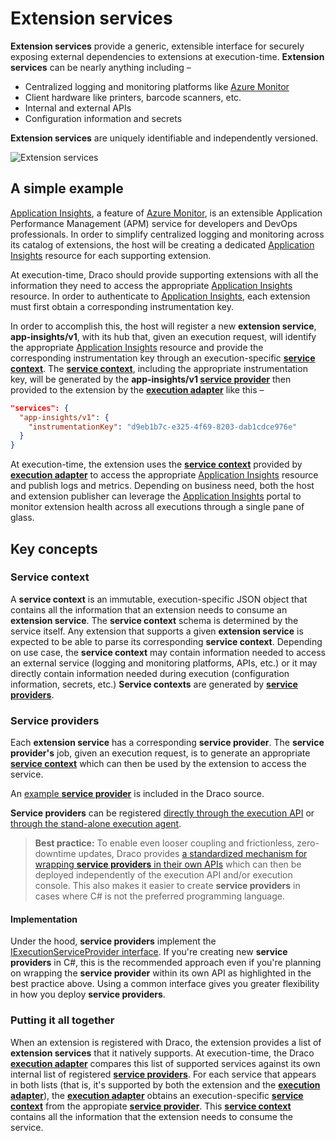 # Extension services

**Extension services** provide a generic, extensible interface for securely exposing external dependencies to extensions at execution-time. **Extension services** can be nearly anything including –

- Centralized logging and monitoring platforms like [Azure Monitor](https://azure.microsoft.com/en-us/services/monitor/)
- Client hardware like printers, barcode scanners, etc.
- Internal and external APIs
- Configuration information and secrets

**Extension services** are uniquely identifiable and independently versioned.

![Extension services](/doc/images/arch-extension-services.JPG)

## A simple example

[Application Insights](https://docs.microsoft.com/en-us/azure/azure-monitor/app/app-insights-overview), a feature of [Azure Monitor](https://docs.microsoft.com/en-us/azure/azure-monitor/overview), is an extensible Application Performance Management (APM) service for developers and DevOps professionals. In order to simplify centralized logging and monitoring across its catalog of extensions, the host will be creating a dedicated [Application Insights](https://docs.microsoft.com/en-us/azure/azure-monitor/app/app-insights-overview) resource for each supporting extension.

At execution-time, Draco should provide supporting extensions with all the information they need to access the appropriate [Application Insights](https://docs.microsoft.com/en-us/azure/azure-monitor/app/app-insights-overview) resource. In order to authenticate to [Application Insights](https://docs.microsoft.com/en-us/azure/azure-monitor/app/app-insights-overview), each extension must first obtain a corresponding instrumentation key.

In order to accomplish this, the host will register a new **extension service**, **app-insights/v1**, with its hub that, given an execution request, will identify the appropriate [Application Insights](https://docs.microsoft.com/en-us/azure/azure-monitor/app/app-insights-overview) resource and provide the corresponding instrumentation key through an execution-specific **[service context](#service-context)**. The **[service context](#service-context)**, including the appropriate instrumentation key, will be generated by the **app-insights/v1 [service provider](#service-providers)** then provided to the extension by the **[execution adapter](execution-models.md)** like this –

```json
"services": {
  "app-insights/v1": {
    "instrumentationKey": "d9eb1b7c-e325-4f69-8203-dab1cdce976e"
  }
}
```

At execution-time, the extension uses the **[service context](#service-context)** provided by **[execution adapter](execution-models.md)** to access the appropriate [Application Insights](https://docs.microsoft.com/en-us/azure/azure-monitor/app/app-insights-overview) resource and publish logs and metrics. Depending on business need, both the host and extension publisher can leverage the [Application Insights](https://docs.microsoft.com/en-us/azure/azure-monitor/app/app-insights-overview) portal to monitor extension health across all executions through a single pane of glass.

## Key concepts

### Service context

A **service context** is an immutable, execution-specific JSON object that contains all the information that an extension needs to consume an **extension service**. The **service context** schema is determined by the service itself. Any extension that supports a given **extension service** is expected to be able to parse its corresponding **service context**. Depending on use case, the **service context** may contain information needed to access an external service (logging and monitoring platforms, APIs, etc.) or it may directly contain information needed during execution (configuration information, secrets, etc.) **Service contexts** are generated by **[service providers](#service-providers)**.

### Service providers

Each **extension service** has a corresponding **service provider**. The **service provider's** job, given an execution request, is to generate an appropriate **[service context](#service-context)** which can then be used by the extension to access the service.

An [example **service provider**](/src/draco/tests/IntegrationTests.HowdyService/HowdyServiceProvider.cs) is included in the Draco source.

**Service providers** can be registered [directly through the execution API](/src/draco/api/Execution.Api/Modules/Factories/ExecutionServiceProviderFactoryModule.cs) or [through the stand-alone execution agent](/src/draco/core/Agent/ExecutionAdapter.ConsoleHost/Modules/ExecutionServiceProviderFactoryModule.cs).

> **Best practice:** To enable even looser coupling and frictionless, zero-downtime updates, Draco provides [a standardized mechanism for wrapping **service providers** in their own APIs](/src/draco/api/ExtensionService.Api) which can then be deployed independently of the execution API and/or execution console. This also makes it easier to create **service providers** in cases where C# is not the preferred programming language.

#### Implementation

Under the hood, **service providers** implement the [IExecutionServiceProvider interface](/src/draco/core/Services/Interfaces/IExecutionServiceProvider.cs). If you're creating new **service providers** in C#, this is the recommended approach even if you're planning on wrapping the **service provider** within its own API as highlighted in the best practice above. Using a common interface gives you greater flexibility in how you deploy **service providers**.

### Putting it all together

When an extension is registered with Draco, the extension provides a list of **extension services** that it natively supports. At execution-time, the Draco **[execution adapter](execution-models.md)** compares this list of supported services against its own internal list of registered **[service providers](#service-providers)**. For each service that appears in both lists (that is, it's supported by both the extension and the **[execution adapter](execution-models.md)**), the **[execution adapter](execution-models.md)** obtains an execution-specific **[service context](#service-context)** from the appropiate **[service provider](#service-providers)**. This **[service context](#service-context)** contains all the information that the extension needs to consume the service.